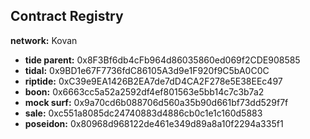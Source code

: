 ## Contract Registry

**network:** Kovan

- **tide parent:** 0x8F3Bf6db4cFb964d86035860ed069f2CDE908585
- **tidal:** 0x9BD1e67F7736fdC86105A3d9e1F920f9C5bA0C0C
- **riptide:** 0xC39e9EA1426B2EA7de7dD4CA2F278e5E38EEc497
- **boon:** 0x6663cc5a52a2592df4ef801563e5bb14c7c3b7a2
- **mock surf:** 0x9a70cd6b088706d560a35b90d661bf73dd529f7f
- **sale:** 0xc551a8085dc24740883d4886cb0c1e1c160d5883
- **poseidon:** 0x80968d968122de461e349d89a8a10f2294a335f1
